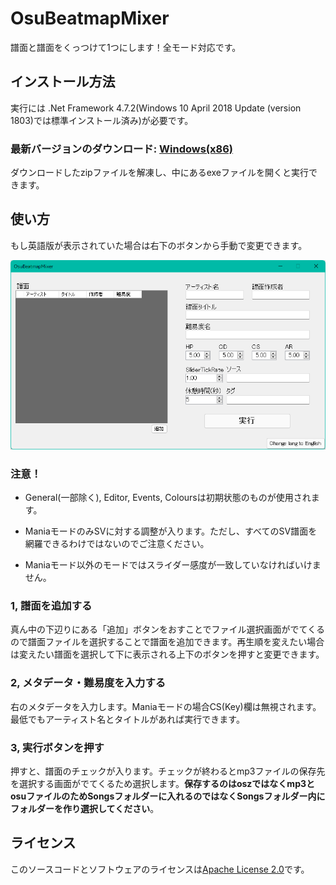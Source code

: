 # OsuBeatmapMixer

譜面と譜面をくっつけて1つにします！全モード対応です。

## インストール方法

実行には .Net Framework 4.7.2(Windows 10 April 2018 Update
(version 1803)では標準インストール済み)が必要です。

### 最新バージョンのダウンロード: [Windows(x86)](https://github.com/Fairy-Phy/OsuBeatmapMixer/releases/latest/download/OsuBeatmapMixer.zip)

ダウンロードしたzipファイルを解凍し、中にあるexeファイルを開くと実行できます。

## 使い方

もし英語版が表示されていた場合は右下のボタンから手動で変更できます。

![画像](./windowsample_ja.png)

### 注意！

* General(一部除く), Editor, Events, Coloursは初期状態のものが使用されます。

* ManiaモードのみSVに対する調整が入ります。ただし、すべてのSV譜面を網羅できるわけではないのでご注意ください。

* Maniaモード以外のモードではスライダー感度が一致していなければいけません。

### 1, 譜面を追加する

真ん中の下辺りにある「追加」ボタンをおすことでファイル選択画面がでてくるので譜面ファイルを選択することで譜面を追加できます。再生順を変えたい場合は変えたい譜面を選択して下に表示される上下のボタンを押すと変更できます。

### 2, メタデータ・難易度を入力する

右のメタデータを入力します。Maniaモードの場合CS(Key)欄は無視されます。最低でもアーティスト名とタイトルがあれば実行できます。

### 3, 実行ボタンを押す

押すと、譜面のチェックが入ります。チェックが終わるとmp3ファイルの保存先を選択する画面がでてくるため選択します。**__保存するのはoszではなくmp3とosuファイルのためSongsフォルダーに入れるのではなくSongsフォルダー内にフォルダーを作り選択してください__**。

## ライセンス

このソースコードとソフトウェアのライセンスは[Apache License 2.0](./LICENSE)です。
